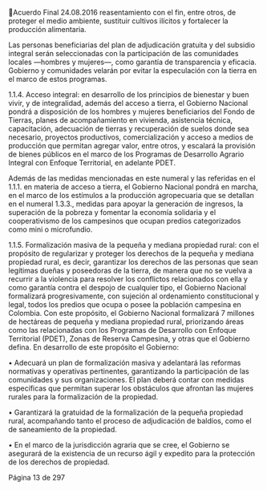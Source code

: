 Acuerdo Final 
24.08.2016 
reasentamiento con el fin, entre otros, de proteger el medio ambiente, sustituir cultivos 
ilícitos y fortalecer la producción alimentaria. 
 
Las  personas  beneficiarias  del  plan  de  adjudicación  gratuita  y  del  subsidio  integral  serán 
seleccionadas  con  la  participación  de  las  comunidades  locales  —hombres  y  mujeres—, 
como garantía de transparencia y eficacia. Gobierno y comunidades velarán por evitar la 
especulación con la tierra en el marco de estos programas. 
 
1.1.4. Acceso integral: en desarrollo de los principios de bienestar y buen vivir, y de integralidad, 
además del acceso a tierra, el Gobierno Nacional pondrá a disposición de los hombres y 
mujeres  beneficiarios  del  Fondo  de  Tierras,  planes  de  acompañamiento  en  vivienda, 
asistencia técnica, capacitación, adecuación de tierras y recuperación de suelos donde sea 
necesario, proyectos productivos, comercialización y acceso a medios de producción que 
permitan agregar valor, entre otros, y escalará la provisión de bienes públicos en el marco 
de los Programas de Desarrollo Agrario Integral con Enfoque Territorial, en adelante PDET. 
 
Además de las medidas mencionadas en este numeral y las referidas en el 1.1.1. en materia 
de acceso a tierra, el Gobierno Nacional pondrá en marcha, en el marco de los estímulos a 
la producción agropecuaria que se detallan en el numeral 1.3.3., medidas para apoyar la 
generación de ingresos, la superación de la pobreza y fomentar la economía solidaria y el 
cooperativismo  de  los  campesinos  que  ocupan  predios  categorizados  como  mini  o 
microfundio. 
 
1.1.5. Formalización  masiva  de  la  pequeña  y  mediana  propiedad  rural:  con  el  propósito  de 
regularizar  y  proteger  los  derechos  de  la  pequeña  y  mediana  propiedad  rural,  es  decir, 
garantizar los derechos de las personas que sean legítimas dueñas y poseedoras de la tierra, 
de manera que no se vuelva a recurrir a la violencia para resolver los conflictos relacionados 
con  ella  y  como  garantía  contra  el  despojo  de  cualquier  tipo,  el  Gobierno  Nacional 
formalizará progresivamente, con sujeción al ordenamiento constitucional y legal, todos los 
predios  que  ocupa  o  posee  la  población  campesina  en  Colombia.  Con  este  propósito,  el 
Gobierno Nacional formalizará 7 millones de hectáreas de pequeña y mediana propiedad 
rural, priorizando áreas como las relacionadas con los Programas de Desarrollo con Enfoque 
Territorial  (PDET),  Zonas  de  Reserva  Campesina,  y  otras  que  el  Gobierno  defina.  En 
desarrollo de este propósito el Gobierno: 
 
• Adecuará  un  plan  de  formalización  masiva  y  adelantará  las  reformas  normativas  y 
operativas  pertinentes,  garantizando  la  participación  de  las  comunidades  y  sus 
organizaciones.  El  plan  deberá  contar  con  medidas  específicas  que  permitan  superar  los 
obstáculos que afrontan las mujeres rurales para la formalización de la propiedad. 
 
• Garantizará la gratuidad de la formalización de la pequeña propiedad rural, acompañando 
tanto el proceso de adjudicación de baldíos, como el de saneamiento de la propiedad.  
 
• En el marco de la jurisdicción agraria que se cree, el Gobierno se asegurará de la existencia 
de un recurso ágil y expedito para la protección de los derechos de propiedad. 
 
Página 13 de 297 
 

